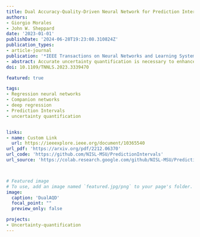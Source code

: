 ```yaml
---
title: Dual Accuracy-Quality-Driven Neural Network for Prediction Interval Generation
authors:
- Giorgio Morales
- John W. Sheppard
date: '2023-01-01'
publishDate: '2024-06-28T19:23:08.310824Z'
publication_types:
- article-journal
publication: '*IEEE Transactions on Neural Networks and Learning Systems*'
- abstract: Accurate uncertainty quantification is necessary to enhance the reliability of deep learning (DL) models in real-world applications. In the case of regression tasks, prediction intervals (PIs) should be provided along with the deterministic predictions of DL models. Such PIs are useful or “high-quality (HQ)” as long as they are sufficiently narrow and capture most of the probability density. In this article, we present a method to learn PIs for regression-based neural networks (NNs) automatically in addition to the conventional target predictions. In particular, we train two companion NNs: one that uses one output, the target estimate, and another that uses two outputs, the upper and lower bounds of the corresponding PI. Our main contribution is the design of a novel loss function for the PI-generation network that takes into account the output of the target-estimation network and has two optimization objectives: minimizing the mean PI width and ensuring the PI integrity using constraints that maximize the PI probability coverage implicitly. Furthermore, we introduce a self-adaptive coefficient that balances both objectives within the loss function, which alleviates the task of fine-tuning. Experiments using a synthetic dataset, eight benchmark datasets, and a real-world crop yield prediction dataset showed that our method was able to maintain a nominal probability coverage and produce significantly narrower PIs without detriment to its target estimation accuracy when compared to those PIs generated by three state-of-the-art neural-network-based methods. In other words, our method was shown to produce higher quality PIs.
doi: 10.1109/TNNLS.2023.3339470

featured: true

tags:
- Regression neural networks
- Companion networks
- deep regression
- Prediction Intervals
- uncertainty quantification


links:
- name: Custom Link
  url: https://ieeexplore.ieee.org/document/10365540
url_pdf: 'https://arxiv.org/pdf/2212.06370'
url_code: 'https://github.com/NISL-MSU/PredictionIntervals'
url_source: 'https://colab.research.google.com/github/NISL-MSU/PredictionIntervals/blob/master/DualAQD_PredictionIntervals.ipynb'



# Featured image
# To use, add an image named `featured.jpg/png` to your page's folder. 
image:
  caption: 'DualAQD'
  focal_point: ""
  preview_only: false

projects:
- Uncertainty-quantification
---
```


